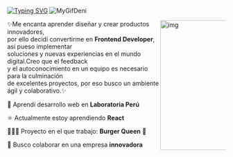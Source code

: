 <a href="https://git.io/typing-svg"><img src="https://readme-typing-svg.demolab.com?font=Fira+Code&size=30&pause=1000&color=F733E9&background=23E7FF00&center=verdadero&vCenter=falso&width=435&lines=Hola+%F0%9F%91%8B+Soy+Denis" alt="Typing SVG" /></a>
![MyGifDeni](https://user-images.githubusercontent.com/104202005/199548058-b26bc727-27d5-45e6-8538-e840d95aa88a.gif)

<img align="right" src="https://user-images.githubusercontent.com/104202005/199613663-9d2720fc-c2b0-410f-93c9-c5fd024855f8.gif" width="300px" alt="img" align="right" style="max-width: 30%;">

<p dir="auto">
✨Me encanta aprender diseñar y crear productos innovadores, <br>
  por ello decidí convertirme en <strong>Frontend Developer</strong>, así pueso implementar <br>
  soluciones y nuevas experiencias en el mundo digital.Creo que el feedback<br>
  y el autoconocimiento en un equipo es necesario para la culminación <br>
  de excelentes proyectos, por eso busco un ambiente ágil y colaborativo.✨<br> 
</p>


💛 Aprendí desarrollo web en <strong>Laboratoria Perú</strong>

⚛️ Actualmente estoy aprendiendo <strong>React</strong>

👩🏻‍💻  Proyecto en el que trabajo: <strong>Burger Queen</strong> 🌱

👯 Busco colaborar en una empresa <strong>innovadora</strong>




